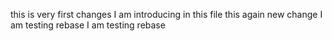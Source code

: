 this is very first changes I am introducing in this file
this again new change
I am testing rebase
I am testing rebase
